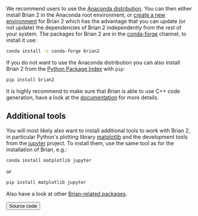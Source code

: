 <!--
.. title: Download and Install
.. slug: install
.. date: 2020-01-30 17:02:35 UTC
.. type: text
-->

We recommend users to use the
[Anaconda distribution](https://www.anaconda.com/distribution/#download-section).
You can then either install Brian 2 in the Anaconda root environment, or
[create a new environment](https://conda.io/projects/conda/en/latest/user-guide/tasks/manage-environments.html) for Brian 2 which has the advantage that you can update (or not update) the dependencies of Brian 2 independently from the rest of your system. The packages for Brian 2
are in the [conda-forge](https://anaconda.org/conda-forge) channel, to install it
use:

```bash
conda install -c conda-forge brian2
```

If you do not want to use the Anaconda distribution you can also install Brian 2
from the [Python Package Index](https://pypi.python.org/pypi/Brian2) with `pip`:

```bash
pip install brian2
```

It is highly recommend to make sure that Brian is able to use C++ code generation,
have a look at the [documentation](https://brian2.readthedocs.io/en/stable/introduction/install.html#requirements-for-c-code-generation)
for more details.

## Additional tools
You will most likely also want to install additional tools to work with Brian 2,
in particular Python's plotting library [matplotlib](http://matplotlib.org/)
and the development tools from the [jupyter](http://jupyter.org/) project. To
install them, use the same tool as for the installation of Brian, e.g.:
```bash
conda install matplotlib jupyter
```
or
```bash
pip install matplotlib jupyter
```

Also have a look at other [Brian-related packages](/ecoystem/).

<div class="d-flex justify-content-end mb-2"><a href="https://github.com/brian-team/brian2"><button type="button" class="btn btn-primary"><i class="fab fa-github"></i> Source code</button></a></div>

